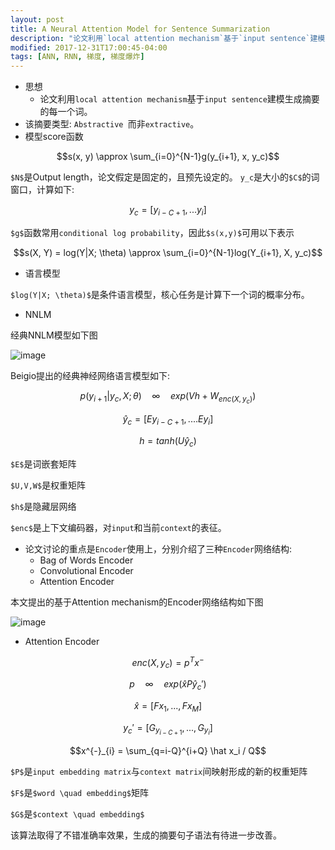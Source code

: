 ```yaml
---
layout: post
title: A Neural Attention Model for Sentence Summarization
description: "论文利用`local attention mechanism`基于`input sentence`建模生成摘要的每一个词。"
modified: 2017-12-31T17:00:45-04:00
tags: [ANN, RNN, 梯度, 梯度爆炸]
---
```



- 思想
    - 论文利用`local attention mechanism`基于`input sentence`建模生成摘要的每一个词。
- 该摘要类型: `Abstractive `而非`extractive`。
- 模型score函数

$$s(x, y) \approx \sum_{i=0}^{N-1}g(y_{i+1}, x, y_c)$$

`$N$`是Output length，论文假定是固定的，且预先设定的。
`y_c`是大小的`$C$`的词窗口，计算如下:

$$y_c = [y_{i-C+1}, ...y_{i}]$$

`$g$`函数常用`conditional log probability`，因此`$s(x,y)$`可用以下表示

$$s(X, Y) = log(Y|X; \theta) \approx \sum_{i=0}^{N-1}log(Y_{i+1}, X, y_c)$$
- 语言模型

`$log(Y|X; \theta)$`是条件语言模型，核心任务是计算下一个词的概率分布。
- NNLM

经典NNLM模型如下图

![image](http://note.youdao.com/yws/public/resource/645c7ef0f51ed836661b0eb73a4e7366/xmlnote/63BDBE23B37E4B5584CE40FE99805FFA/1849)

Beigio提出的经典神经网络语言模型如下:


$$p(y_{i+1}|y_c,X;\theta) \quad \infty \quad exp(Vh + W_{enc(X,y_c)})$$

$$\hat y_c = [Ey_{i-C+1},....Ey_{i}]$$

$$h = tanh(U \hat y_c)$$




`$E$`是词嵌套矩阵

`$U,V,W$`是权重矩阵

`$h$`是隐藏层网络

`$enc$`是上下文编码器，对`input`和当前`context`的表征。

- 论文讨论的重点是`Encoder`使用上，分别介绍了三种`Encoder`网络结构:
    - Bag of Words Encoder
    - Convolutional Encoder
    - Attention Encoder

本文提出的基于Attention mechanism的Encoder网络结构如下图


![image](http://note.youdao.com/yws/public/resource/645c7ef0f51ed836661b0eb73a4e7366/xmlnote/756D722136924F7CBE044CD21E19616C/1856)


- Attention Encoder



$$enc(X,y_c) = p^{T}x^{-}$$

$$p \quad \infty \quad exp(\hat x P \hat y_c')$$

$$\hat x = [Fx_1,...,Fx_M]$$

$$y_c' = [G_{y_{i-C+1}},...,G_{y_i}]$$

$$x^{-}_{i} = \sum_{q=i-Q}^{i+Q} \hat x_i / Q$$

`$P$`是`input embedding matrix`与`context matrix`间映射形成的新的权重矩阵

`$F$`是`$word \quad embedding$`矩阵

`$G$`是`$context \quad embedding$`


该算法取得了不错准确率效果，生成的摘要句子语法有待进一步改善。
